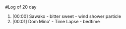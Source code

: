 #Log of 20 day

1. [00:00] Sawako - bitter sweet - wind shower particle
1. [00:01] Dom Mino' - Time Lapse - bedtime
